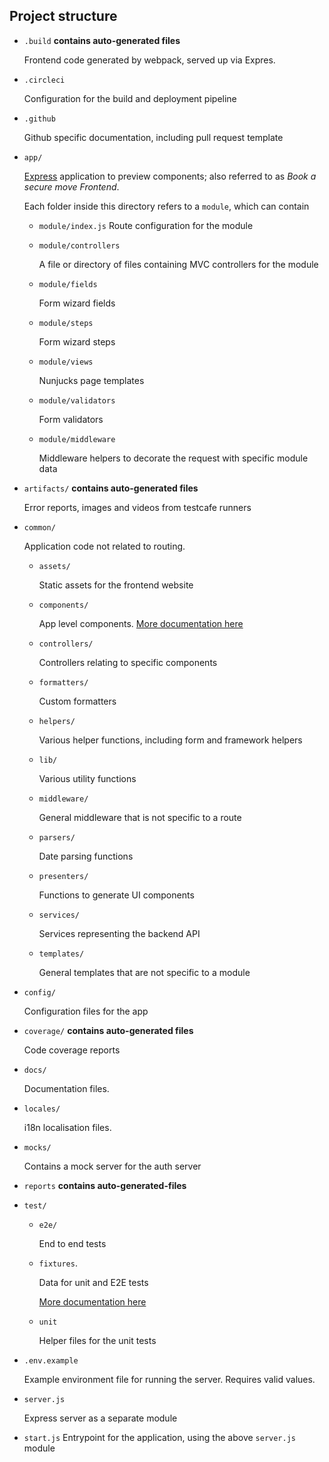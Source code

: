## Project structure

- `.build` **contains auto-generated files**

  Frontend code generated by webpack, served up via Expres.

- `.circleci`

  Configuration for the build and deployment pipeline

- `.github`

  Github specific documentation, including pull request template

- `app/`

  [Express](https://github.com/expressjs/express) application to preview components; also referred to as _Book a secure move Frontend_.

  Each folder inside this directory refers to a `module`, which can contain

  - `module/index.js`
    Route configuration for the module
  - `module/controllers`

    A file or directory of files containing MVC controllers for the module

  - `module/fields`

    Form wizard fields

  - `module/steps`

    Form wizard steps

  - `module/views`

    Nunjucks page templates

  - `module/validators`

    Form validators

  - `module/middleware`

    Middleware helpers to decorate the request with specific module data

- `artifacts/` **contains auto-generated files**

  Error reports, images and videos from testcafe runners

- `common/`

  Application code not related to routing.

  - `assets/`

    Static assets for the frontend website

  - `components/`

    App level components. [More documentation here](../common/components/README.md)

  - `controllers/`

    Controllers relating to specific components

  - `formatters/`

    Custom formatters

  - `helpers/`

    Various helper functions, including form and framework helpers

  - `lib/`

    Various utility functions

  - `middleware/`

    General middleware that is not specific to a route

  - `parsers/`

    Date parsing functions

  - `presenters/`

    Functions to generate UI components

  - `services/`

    Services representing the backend API

  - `templates/`

    General templates that are not specific to a module

- `config/`

  Configuration files for the app

- `coverage/` **contains auto-generated files**

  Code coverage reports

- `docs/`

  Documentation files.

- `locales/`

  i18n localisation files.

- `mocks/`

  Contains a mock server for the auth server

- `reports` **contains auto-generated-files**

- `test/`

  - `e2e/`

    End to end tests

  - `fixtures`.

    Data for unit and E2E tests

    [More documentation here](../test/fixtures/api-client/README.md)

  - `unit`

    Helper files for the unit tests

- `.env.example`

  Example environment file for running the server. Requires valid values.

- `server.js`

  Express server as a separate module

- `start.js`
  Entrypoint for the application, using the above `server.js` module
